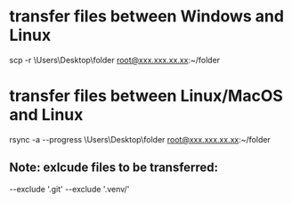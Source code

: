# transfer files between Windows and Linux
scp -r \Users\Desktop\folder root@xxx.xxx.xx.xx:~/folder

# transfer files between Linux/MacOS and Linux
rsync -a --progress \Users\Desktop\folder root@xxx.xxx.xx.xx:~/folder
## Note: exlcude files to be transferred:
--exclude '.git' --exclude '.venv/' 
